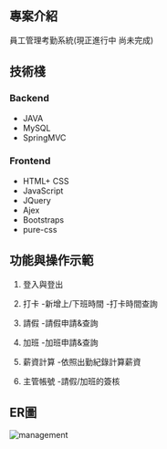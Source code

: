 

## 專案介紹
員工管理考勤系統(現正進行中 尚未完成)
## 技術棧
### Backend
* JAVA
* MySQL
* SpringMVC


### Frontend
* HTML+ CSS
* JavaScript
* JQuery
* Ajex
* Bootstraps
* pure-css


## 功能與操作示範
1. 登入與登出

2. 打卡
  -新增上/下班時間
  -打卡時間查詢

4. 請假
   -請假申請&查詢

5. 加班
   -加班申請&查詢

6. 薪資計算
   -依照出勤紀錄計算薪資

7. 主管帳號
   -請假/加班的簽核


## ER圖
![management](https://github.com/YTsung01/ManagementSystem/assets/85811176/68d08acf-714a-4aa9-9300-3f595d36086e)



